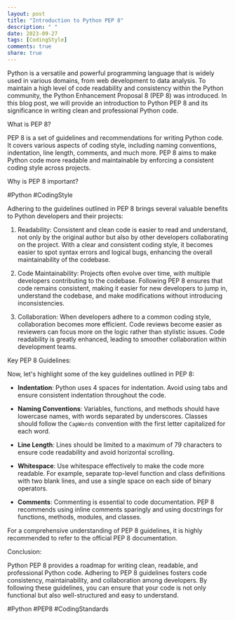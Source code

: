 ```yaml
---
layout: post
title: "Introduction to Python PEP 8"
description: " "
date: 2023-09-27
tags: [CodingStyle]
comments: true
share: true
---
```


Python is a versatile and powerful programming language that is widely used in various domains, from web development to data analysis. To maintain a high level of code readability and consistency within the Python community, the Python Enhancement Proposal 8 (PEP 8) was introduced. In this blog post, we will provide an introduction to Python PEP 8 and its significance in writing clean and professional Python code.

What is PEP 8?

PEP 8 is a set of guidelines and recommendations for writing Python code. It covers various aspects of coding style, including naming conventions, indentation, line length, comments, and much more. PEP 8 aims to make Python code more readable and maintainable by enforcing a consistent coding style across projects.

Why is PEP 8 important?

#Python #CodingStyle

Adhering to the guidelines outlined in PEP 8 brings several valuable benefits to Python developers and their projects:

1. Readability: Consistent and clean code is easier to read and understand, not only by the original author but also by other developers collaborating on the project. With a clear and consistent coding style, it becomes easier to spot syntax errors and logical bugs, enhancing the overall maintainability of the codebase.

2. Code Maintainability: Projects often evolve over time, with multiple developers contributing to the codebase. Following PEP 8 ensures that code remains consistent, making it easier for new developers to jump in, understand the codebase, and make modifications without introducing inconsistencies.

3. Collaboration: When developers adhere to a common coding style, collaboration becomes more efficient. Code reviews become easier as reviewers can focus more on the logic rather than stylistic issues. Code readability is greatly enhanced, leading to smoother collaboration within development teams.

Key PEP 8 Guidelines:

Now, let's highlight some of the key guidelines outlined in PEP 8:

- **Indentation**: Python uses 4 spaces for indentation. Avoid using tabs and ensure consistent indentation throughout the code.

- **Naming Conventions**: Variables, functions, and methods should have lowercase names, with words separated by underscores. Classes should follow the `CapWords` convention with the first letter capitalized for each word.

- **Line Length**: Lines should be limited to a maximum of 79 characters to ensure code readability and avoid horizontal scrolling.

- **Whitespace**: Use whitespace effectively to make the code more readable. For example, separate top-level function and class definitions with two blank lines, and use a single space on each side of binary operators.

- **Comments**: Commenting is essential to code documentation. PEP 8 recommends using inline comments sparingly and using docstrings for functions, methods, modules, and classes.

For a comprehensive understanding of PEP 8 guidelines, it is highly recommended to refer to the official PEP 8 documentation.

Conclusion:

Python PEP 8 provides a roadmap for writing clean, readable, and professional Python code. Adhering to PEP 8 guidelines fosters code consistency, maintainability, and collaboration among developers. By following these guidelines, you can ensure that your code is not only functional but also well-structured and easy to understand.

#Python #PEP8 #CodingStandards